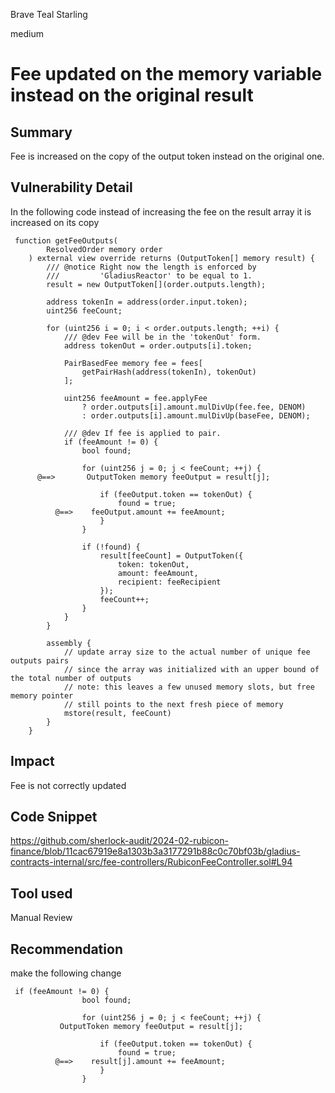 Brave Teal Starling

medium

# Fee updated on the memory variable instead on the original result

## Summary
Fee is increased on the copy of the output token instead on the original one.
## Vulnerability Detail
In the following code instead of increasing the fee on the result array it is increased on its copy
```solidity
 function getFeeOutputs(
        ResolvedOrder memory order
    ) external view override returns (OutputToken[] memory result) {	
        /// @notice Right now the length is enforced by
        ///         'GladiusReactor' to be equal to 1.
        result = new OutputToken[](order.outputs.length);

        address tokenIn = address(order.input.token);
        uint256 feeCount;

        for (uint256 i = 0; i < order.outputs.length; ++i) {
            /// @dev Fee will be in the 'tokenOut' form.
            address tokenOut = order.outputs[i].token;

            PairBasedFee memory fee = fees[
                getPairHash(address(tokenIn), tokenOut)
            ];

            uint256 feeAmount = fee.applyFee
                ? order.outputs[i].amount.mulDivUp(fee.fee, DENOM)
                : order.outputs[i].amount.mulDivUp(baseFee, DENOM);

            /// @dev If fee is applied to pair.
            if (feeAmount != 0) {
                bool found;

                for (uint256 j = 0; j < feeCount; ++j) {
      @==>       OutputToken memory feeOutput = result[j];

                    if (feeOutput.token == tokenOut) {
                        found = true;
          @==>    feeOutput.amount += feeAmount;
                    }
                }

                if (!found) {
                    result[feeCount] = OutputToken({
                        token: tokenOut,
                        amount: feeAmount,
                        recipient: feeRecipient
                    });
                    feeCount++;
                }
            }
        }

        assembly {
            // update array size to the actual number of unique fee outputs pairs
            // since the array was initialized with an upper bound of the total number of outputs
            // note: this leaves a few unused memory slots, but free memory pointer
            // still points to the next fresh piece of memory
            mstore(result, feeCount)
        }
    }
```
## Impact
Fee is not correctly updated
## Code Snippet
https://github.com/sherlock-audit/2024-02-rubicon-finance/blob/11cac67919e8a1303b3a3177291b88c0c70bf03b/gladius-contracts-internal/src/fee-controllers/RubiconFeeController.sol#L94
## Tool used

Manual Review

## Recommendation
make the following change
```solidity
 if (feeAmount != 0) {
                bool found;

                for (uint256 j = 0; j < feeCount; ++j) {
           OutputToken memory feeOutput = result[j];

                    if (feeOutput.token == tokenOut) {
                        found = true;
          @==>    result[j].amount += feeAmount;
                    }
                }
```